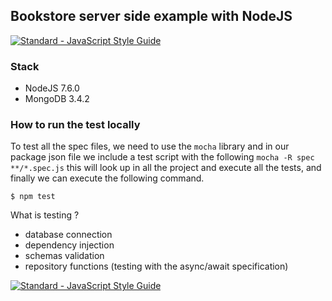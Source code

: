 ## Bookstore server side example with NodeJS

[![Standard - JavaScript Style Guide](https://img.shields.io/badge/code%20style-standard-brightgreen.svg)](http://standardjs.com/)

### Stack
- NodeJS 7.6.0
- MongoDB 3.4.2

### How to run the test locally
To test all the spec files, we need to use the `mocha` library and in our package json file we include a test
script with the following `mocha -R spec **/*.spec.js` this will look up in all the project and execute all the
tests, and finally we can execute the following command.

`$ npm test`

What is testing ?

- database connection
- dependency injection
- schemas validation
- repository functions (testing with the async/await specification)

[![Standard - JavaScript Style Guide](https://cdn.rawgit.com/feross/standard/master/badge.svg)](https://github.com/feross/standard)
